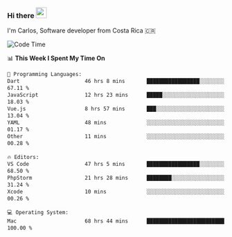 ### Hi there <img src="https://media.giphy.com/media/hvRJCLFzcasrR4ia7z/giphy.gif" width="25px" height="25px">

I'm Carlos, Software developer from Costa Rica 🇨🇷

[//]: # (<a href="https://app.daily.dev/carum98"><img src="https://github.com/carum98/carum98/blob/main/devcard.svg" width="400" alt="Carlos Umaña Acevedo's Dev Card"/></a>)


<!--START_SECTION:waka-->
![Code Time](http://img.shields.io/badge/Code%20Time-10%2C904%20hrs%2012%20mins-blue)

📊 **This Week I Spent My Time On** 

```text
💬 Programming Languages: 
Dart                     46 hrs 8 mins       █████████████████░░░░░░░░   67.11 % 
JavaScript               12 hrs 23 mins      █████░░░░░░░░░░░░░░░░░░░░   18.03 % 
Vue.js                   8 hrs 57 mins       ███░░░░░░░░░░░░░░░░░░░░░░   13.04 % 
YAML                     48 mins             ░░░░░░░░░░░░░░░░░░░░░░░░░   01.17 % 
Other                    11 mins             ░░░░░░░░░░░░░░░░░░░░░░░░░   00.28 % 

🔥 Editors: 
VS Code                  47 hrs 5 mins       █████████████████░░░░░░░░   68.50 % 
PhpStorm                 21 hrs 28 mins      ████████░░░░░░░░░░░░░░░░░   31.24 % 
Xcode                    10 mins             ░░░░░░░░░░░░░░░░░░░░░░░░░   00.26 % 

💻 Operating System: 
Mac                      68 hrs 44 mins      █████████████████████████   100.00 % 
```


<!--END_SECTION:waka-->

